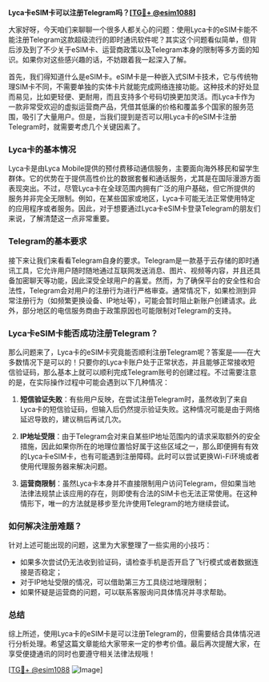 **Lyca卡eSIM卡可以注册Telegram吗？[[TG💪+ @esim1088](https://t.me/s/esim1088)]**

大家好呀，今天咱们来聊聊一个很多人都关心的问题：使用Lyca卡的eSIM卡能不能注册Telegram这款超级流行的即时通讯软件呢？其实这个问题看似简单，但背后涉及到了不少关于eSIM卡、运营商政策以及Telegram本身的限制等多方面的知识。如果你对这些感兴趣的话，不妨跟着我一起深入了解。

首先，我们得知道什么是eSIM卡。eSIM卡是一种嵌入式SIM卡技术，它与传统物理SIM卡不同，不需要单独的实体卡片就能完成网络连接功能。这种技术的好处显而易见，比如更轻便、更耐用，而且支持多个号码切换更加灵活。而Lyca卡作为一款非常受欢迎的虚拟运营商产品，凭借其低廉的价格和覆盖多个国家的服务范围，吸引了大量用户。但是，当我们提到是否可以用Lyca卡的eSIM卡注册Telegram时，就需要考虑几个关键因素了。

### **Lyca卡的基本情况**

Lyca卡是由Lyca Mobile提供的预付费移动通信服务，主要面向海外移民和留学生群体。它的优势在于提供高性价比的数据套餐和通话服务，尤其是在国际漫游方面表现突出。不过，尽管Lyca卡在全球范围内拥有广泛的用户基础，但它所提供的服务并非完全无限制。例如，在某些国家或地区，Lyca卡可能无法正常使用特定的应用程序或者服务。因此，对于想要通过Lyca卡eSIM卡登录Telegram的朋友们来说，了解清楚这一点非常重要。

### **Telegram的基本要求**

接下来让我们来看看Telegram自身的要求。Telegram是一款基于云存储的即时通讯工具，它允许用户随时随地通过互联网发送消息、图片、视频等内容，并且还具备加密聊天等功能，因此深受全球用户的喜爱。然而，为了确保平台的安全性和合法性，Telegram会对用户的注册行为进行严格审查。通常情况下，如果检测到异常注册行为（如频繁更换设备、IP地址等），可能会暂时阻止新账户创建请求。此外，部分地区的电信服务商由于政策原因也可能限制对Telegram的支持。

### **Lyca卡eSIM卡能否成功注册Telegram？**

那么问题来了，Lyca卡的eSIM卡究竟能否顺利注册Telegram呢？答案是——在大多数情况下是可以的！只要你的Lyca卡账户处于正常状态，并且能够正常接收短信验证码，那么基本上就可以顺利完成Telegram账号的创建过程。不过需要注意的是，在实际操作过程中可能会遇到以下几种情况：

1. **短信验证失败**：有些用户反映，在尝试注册Telegram时，虽然收到了来自Lyca卡的短信验证码，但输入后仍然提示验证失败。这种情况可能是由于网络延迟导致的，建议稍后再试几次。
   
2. **IP地址受限**：由于Telegram会对来自某些IP地址范围内的请求采取额外的安全措施，因此如果你所在的地理位置恰好属于这些区域之一，那么即便拥有有效的Lyca卡eSIM卡，也有可能遇到注册障碍。此时可以尝试更换Wi-Fi环境或者使用代理服务器来解决问题。

3. **运营商限制**：虽然Lyca卡本身并不直接限制用户访问Telegram，但如果当地法律法规禁止该应用的存在，则即使有合法的SIM卡也无法正常使用。在这种情形下，唯一的方法就是移步至允许使用Telegram的地方继续尝试。

### **如何解决注册难题？**

针对上述可能出现的问题，这里为大家整理了一些实用的小技巧：

- 如果多次尝试仍无法收到验证码，请检查手机是否开启了飞行模式或者数据连接是否稳定；
- 对于IP地址受限的情况，可以借助第三方工具绕过地理限制；
- 如果怀疑是运营商的问题，可以联系客服询问具体情况并寻求帮助。

### **总结**

综上所述，使用Lyca卡的eSIM卡是可以注册Telegram的，但需要结合具体情况进行分析处理。希望这篇文章能给大家带来一定的参考价值。最后再次提醒大家，在享受便捷通讯的同时也要遵守相关法律法规哦！

[[TG💪+ @esim1088](https://t.me/s/esim1088) ![Image](https://i.postimg.cc/4NQfJmqS/Snipaste-2025-05-13-00-14-12.png)]